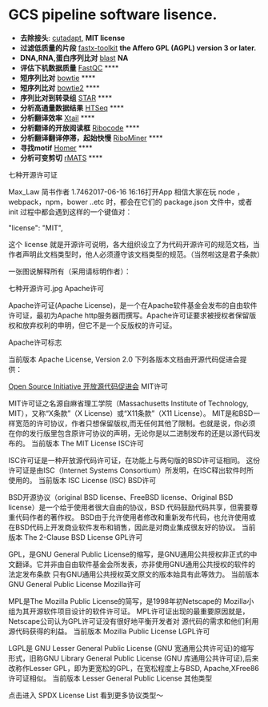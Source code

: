 # GCS pipeline software lisence.

* **去除接头**: [cutadapt](https://cutadapt.readthedocs.io/en/stable/), **MIT license**   
* **过滤低质量的片段** [fastx-toolkit](http://hannonlab.cshl.edu/fastx_toolkit/) **the Affero GPL (AGPL) version 3 or later.**
* **DNA,RNA,蛋白序列比对** [blast](https://blast.ncbi.nlm.nih.gov/Blast.cgi?PAGE_TYPE=BlastDocs&DOC_TYPE=Download) **NA**
* **评估下机数据质量** [FastQC](https://www.bioinformatics.babraham.ac.uk/projects/fastqc/) ****
* **短序列比对** [bowtie](http://bowtie-bio.sourceforge.net/index.shtml) ****
* **短序列比对** [bowtie2](http://bowtie-bio.sourceforge.net/bowtie2/index.shtml) ****
* **序列比对到转录组** [STAR](https://code.google.com/archive/p/rna-star/) ****
* **分析高通量数据结果** [HTSeq](https://htseq.readthedocs.io/en/master/) ****
* **分析翻译效率** [Xtail](https://github.com/xryanglab/xtail) ****
* **分析翻译的开放阅读框** [Ribocode](https://github.com/xryanglab/RiboCode) ****
* **分析翻译翻译停滞，起始快慢** [RiboMiner](https://github.com/xryanglab/RiboMiner) ****
* **寻找motif** [Homer](http://homer.ucsd.edu/homer/motif/) ****
* **分析可变剪切** [rMATS](http://rnaseq-mats.sourceforge.net/) ****

七种开源许可证


Max_Law
简书作者
1.7462017-06-16 16:16打开App
相信大家在玩 node ，webpack，npm，bower ..etc 时，都会在它们的 package.json 文件中，或者 init 过程中都会遇到这样的一个键值对：

"license": "MIT",

这个 license 就是开源许可说明，各大组织设立了为代码开源许可的规范文档，当作者声明此文档类型时，他人必须遵守该文档类型的规范。（当然啦这是君子条款）

一张图说解释所有（采用请标明作者）：


七种开源许可.jpg
Apache许可

Apache许可证(Apache License)，是一个在Apache软件基金会发布的自由软件许可证，最初为Apache http服务器而撰写。Apache许可证要求被授权者保留版权和放弃权利的申明，但它不是一个反版权的许可证。


Apache许可标志

当前版本 Apache License, Version 2.0
下列各版本文档由开源代码促进会提供：


[Open Source Initiative 开放源代码促进会](https://www.baidu.com/link?url=URumiVk2r5c4a3InYW8Tg3TdP8XhpqlIltMR8gxfg4PaYXBmc2EPjZy8-gMVwVAv&wd=&eqid=86f62abe000044d20000000659438da6)
MIT许可

MIT许可证之名源自麻省理工学院（Massachusetts Institute of Technology, MIT），又称“X条款”（X License）或“X11条款”（X11 License）。
MIT是和BSD一样宽范的许可协议，作者只想保留版权,而无任何其他了限制。也就是说，你必须在你的发行版里包含原许可协议的声明，无论你是以二进制发布的还是以源代码发布的。
当前版本 The MIT License
ISC许可

ISC许可证是一种开放源代码许可证，在功能上与两句版的BSD许可证相同。
这份许可证是由ISC（Internet Systems Consortium）所发明，在ISC释出软件时所使用的。
当前版本 ISC License (ISC)
BSD许可

BSD开源协议（original BSD license、FreeBSD license、Original BSD license）是一个给于使用者很大自由的协议，BSD 代码鼓励代码共享，但需要尊重代码作者的著作权。
BSD由于允许使用者修改和重新发布代码，也允许使用或在BSD代码上开发商业软件发布和销售，因此是对商业集成很友好的协议。
当前版本 The 2-Clause BSD License
GPL许可

GPL，是GNU General Public License的缩写，是GNU通用公共授权非正式的中文翻译。它并非由自由软件基金会所发表，亦非使用GNU通用公共授权的软件的法定发布条款
只有GNU通用公共授权英文原文的版本始具有此等效力。
当前版本 GNU General Public License
Mozilla许可

MPL是The Mozilla Public License的简写，是1998年初Netscape的 Mozilla小组为其开源软件项目设计的软件许可证。
MPL许可证出现的最重要原因就是，Netscape公司认为GPL许可证没有很好地平衡开发者对 源代码的需求和他们利用源代码获得的利益。
当前版本 Mozilla Public License
LGPL许可

LGPL是 GNU Lesser General Public License (GNU 宽通用公共许可证)的缩写形式，旧称GNU Library General Public License (GNU 库通用公共许可证),后来改称作Lesser GPL，即为更宽松的GPL，在宽松程度上与BSD, Apache,XFree86 许可证相似。
当前版本 Lesser General Public License
其他类型

点击进入 SPDX License List 看到更多协议类型～



